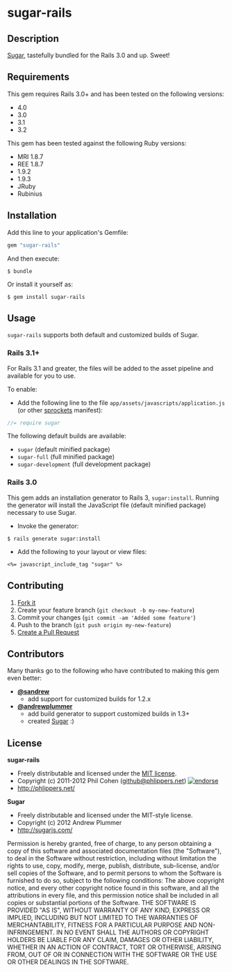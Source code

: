 # sugar-rails

## Description

[Sugar](http://sugarjs.com/), tastefully bundled for the Rails 3.0 and up. Sweet!


## Requirements

This gem requires Rails 3.0+ and has been tested on the following versions:

* 4.0
* 3.0
* 3.1
* 3.2

This gem has been tested against the following Ruby versions:

* MRI 1.8.7
* REE 1.8.7
* 1.9.2
* 1.9.3
* JRuby
* Rubinius


## Installation

Add this line to your application's Gemfile:

```ruby
gem "sugar-rails"
```

And then execute:

```
$ bundle
```

Or install it yourself as:

```
$ gem install sugar-rails
```


## Usage

`sugar-rails` supports both default and customized builds of Sugar.


### Rails 3.1+

For Rails 3.1 and greater, the files will be added to the asset pipeline and available for you to use.

To enable:

* Add the following line to the file `app/assets/javascripts/application.js` (or other [sprockets](https://github.com/sstephenson/sprockets) manifest):

``` javascript
//= require sugar
```

The following default builds are available:

* `sugar`                (default minified package)
* `sugar-full`           (full minified package)
* `sugar-development`    (full development package)


### Rails 3.0

This gem adds an installation generator to Rails 3, `sugar:install`. Running the generator will install the JavaScript file (default minified package) necessary to use Sugar.

* Invoke the generator:

```
$ rails generate sugar:install
```

* Add the following to your layout or view files:

```erb
<%= javascript_include_tag "sugar" %>
```


## Contributing

1. [Fork it](https://github.com/phlipper/sugar-rails/fork_select)
2. Create your feature branch (`git checkout -b my-new-feature`)
3. Commit your changes (`git commit -am 'Added some feature'`)
4. Push to the branch (`git push origin my-new-feature`)
5. [Create a Pull Request](hhttps://github.com/phlipper/sugar-rails/pull/new)


## Contributors

Many thanks go to the following who have contributed to making this gem even better:

* **[@sandrew](https://github.com/sandrew)**
  * add support for customized builds for 1.2.x
* **[@andrewplummer](https://github.com/andrewplummer)**
  * add build generator to support customized builds in 1.3+
  * created [Sugar](https://github.com/andrewplummer/Sugar) :)


## License

**sugar-rails**

* Freely distributable and licensed under the [MIT license](http://phlipper.mit-license.org/2011-2012/license.html).
* Copyright (c) 2011-2012 Phil Cohen (github@phlippers.net) [![endorse](http://api.coderwall.com/phlipper/endorsecount.png)](http://coderwall.com/phlipper)
* http://phlippers.net/

**Sugar**

* Freely distributable and licensed under the MIT-style license.
* Copyright (c) 2012 Andrew Plummer
* http://sugarjs.com/

Permission is hereby granted, free of charge, to any person obtaining a copy of this software and associated documentation files (the "Software"), to deal in the Software without restriction, including without limitation the rights to use, copy, modify, merge, publish, distribute, sub-license, and/or sell copies of the Software, and to permit persons to whom the Software is furnished to do so, subject to the following conditions:
The above copyright notice, and every other copyright notice found in this software, and all the attributions in every file, and this permission notice shall be included in all copies or substantial portions of the Software.
THE SOFTWARE IS PROVIDED "AS IS", WITHOUT WARRANTY OF ANY KIND, EXPRESS OR IMPLIED, INCLUDING BUT NOT LIMITED TO THE WARRANTIES OF MERCHANTABILITY, FITNESS FOR A PARTICULAR PURPOSE AND NON-INFRINGEMENT. IN NO EVENT SHALL THE AUTHORS OR COPYRIGHT HOLDERS BE LIABLE FOR ANY CLAIM, DAMAGES OR OTHER LIABILITY, WHETHER IN AN ACTION OF CONTRACT, TORT OR OTHERWISE, ARISING FROM, OUT OF OR IN CONNECTION WITH THE SOFTWARE OR THE USE OR OTHER DEALINGS IN THE SOFTWARE.
